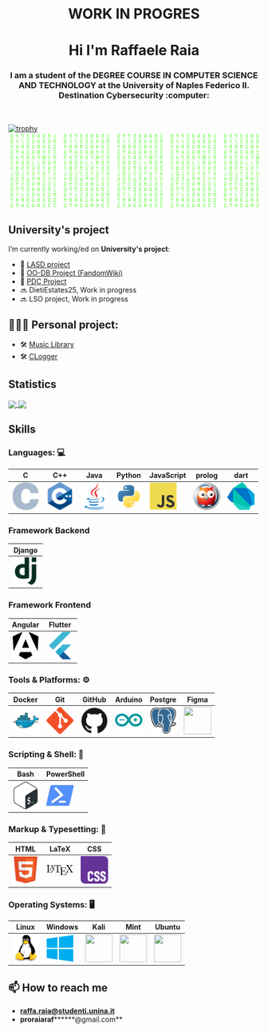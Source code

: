 <h1 align="center">WORK IN PROGRES</h1>

<h1 align="center">Hi I'm Raffaele Raia</h1>
<h3 align="center">I am a student of the DEGREE COURSE IN COMPUTER SCIENCE AND TECHNOLOGY at the University of Naples Federico II. Destination Cybersecurity :computer: </h3>

<p align="left"> <a href="https://twitter.com/" target="blank"><img src="https://img.shields.io/twitter/follow/?logo=twitter&style=for-the-badge" alt="" /></a> </p>

[![trophy](https://github-profile-trophy.vercel.app/?username=GoldStygian&rank=SECRET,SSS,SS,S,AAA,AA,A,B,C&column=-1&theme=nord&no-bg=true&no-frame=true)](https://github.com/ryo-ma/github-profile-trophy)
[![Matrix SVG](asset/matrix.svg)](asset/matrix.svg)
## University's project
I’m currently working/ed on **University's project**:
- 🚀 [LASD project](https://github.com/GoldStygian/Project_Laboratory_of_Algorithms_and_DataStructure.git)
- 🚀 [OO-DB Project (FandomWiki)](https://github.com/GoldStygian/ProgettoOO.git)
- 🚀 [PDC Project](https://github.com/GoldStygian/Project_Parallel-And_Distribuited_Computing)
- 🔜 DietiEstates25, Work in progress
- 🔜 LSO project, Work in progress

## 🧑🏻‍💻 Personal project:
- 🛠️ [Music Library](https://github.com/GoldStygian/Music_library.git)
- 🛠️ [CLogger](https://github.com/GoldStygian/CLogger)

## Statistics

<a href="https://github.com/anuraghazra/github-readme-stats">
  <img height=200 align="center" src="https://github-readme-stats.vercel.app/api/top-langs/?username=GoldStygian&layout=compact&theme=radical" />
</a>
<a href="https://github.com/anuraghazra/convoychat">
  <img height=200 align="center" src="https://github-readme-stats.vercel.app/api?username=GoldStygian&show_icons=true&theme=radical&card_width=220" />
</a><br>

## Skills

### Languages: 💻
| C | C++ | Java | Python | JavaScript | prolog | dart|
|-|-|-|-|-|-|-|
| <img src="https://github.com/devicons/devicon/blob/master/icons/c/c-original.svg" width="55" height="55"/> | <img src="https://github.com/devicons/devicon/blob/master/icons/cplusplus/cplusplus-original.svg" width="55" height="55"/> | <img src="https://github.com/devicons/devicon/blob/master/icons/java/java-original.svg" width="55" height="55"/> | <img src="https://github.com/devicons/devicon/blob/master/icons/python/python-original.svg" title="Python" alt="Python" width="55" height="55"/> | <img src="https://github.com/devicons/devicon/blob/master/icons/javascript/javascript-original.svg" width="55" height="55"/> | <img src="https://github.com/devicons/devicon/blob/master/icons/prolog/prolog-original.svg" width="55" height="55"/> | <img src="https://github.com/devicons/devicon/blob/master/icons/dart/dart-original.svg" width="55" height="55"/>

### Framework Backend
| Django |
|--------|
|<img src="https://github.com/devicons/devicon/blob/master/icons/django/django-plain.svg" width="55" height="55"/>|

### Framework Frontend
| Angular | Flutter |
|--------|---------|
|<img src="https://github.com/devicons/devicon/blob/master/icons/angular/angular-plain.svg" width="55" height="55"/>|<img src="https://github.com/devicons/devicon/blob/master/icons/flutter/flutter-original.svg" width="55" height="55"/>|

### Tools & Platforms: ⚙️
| Docker | Git | GitHub | Arduino | Postgre | Figma |
|--------|-----|--------|---------|---------|-------|
| <img src="https://github.com/devicons/devicon/blob/master/icons/docker/docker-original.svg" width="55" height="55"/> | <img src="https://github.com/devicons/devicon/blob/master/icons/git/git-original.svg" width="55" height="55"/> | <img src="https://github.com/devicons/devicon/blob/master/icons/github/github-original.svg" width="55" height="55"/> | <img src="https://github.com/devicons/devicon/blob/master/icons/arduino/arduino-original.svg" width="55" height="55"/> | <img src="https://github.com/devicons/devicon/blob/master/icons/postgresql/postgresql-original.svg" width="55" height="55"/> | <img src="https://skillicons.dev/icons?i=figma" width="55" height="55"/>

### Scripting & Shell: 📜
| Bash | PowerShell |
|------|------------|
| <img src="https://github.com/devicons/devicon/blob/master/icons/bash/bash-original.svg" width="55" height="55"/> | <img src="https://github.com/devicons/devicon/blob/master/icons/powershell/powershell-original.svg" width="55" height="55"/> |

### Markup & Typesetting: 📄
| HTML | LaTeX | CSS |
|------|-------|-----|
| <img src="https://github.com/devicons/devicon/blob/master/icons/html5/html5-original.svg" width="55" height="55"/> | <img src="https://github.com/devicons/devicon/blob/master/icons/latex/latex-original.svg" width="55" height="55"/> | <img src="https://github.com/devicons/devicon/blob/master/icons/css/css-original.svg" width="55" height="55"/>

### Operating Systems: 🖥️
| Linux | Windows | Kali | Mint | Ubuntu |
|-------|---------|------------|------------|--------|
| <img src="https://github.com/devicons/devicon/blob/master/icons/linux/linux-original.svg" title="Linux" alt="Linux" width="55" height="55"/> | <img src="https://github.com/devicons/devicon/blob/master/icons/windows8/windows8-original.svg" title="Windows" alt="Windows" width="55" height="55"/> | <img src="https://skillicons.dev/icons?i=kali" width="55" height="55"/> | <img src="https://skillicons.dev/icons?i=mint" width="55" height="55"/> | <img src="https://skillicons.dev/icons?i=ubuntu" width="55" height="55"/>

## 📫 How to reach me 
- **raffa.raia@studenti.unina.it**
- **proraiaraf********@gmail.com**
